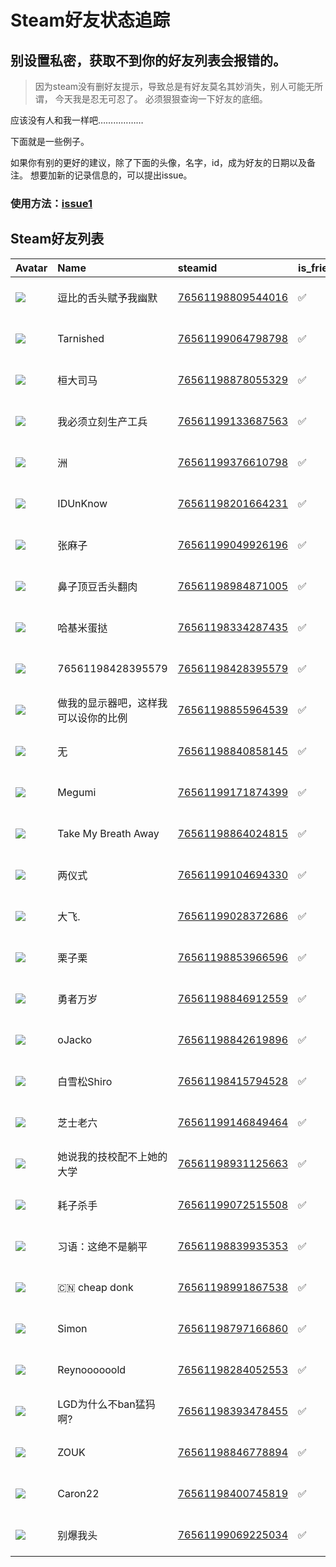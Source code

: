 # Steam好友状态追踪
## 别设置私密，获取不到你的好友列表会报错的。

> 因为steam没有删好友提示，导致总是有好友莫名其妙消失，别人可能无所谓，
> 今天我是忍无可忍了。 必须狠狠查询一下好友的底细。

应该没有人和我一样吧………………

下面就是一些例子。

如果你有别的更好的建议，除了下面的头像，名字，id，成为好友的日期以及备注。 想要加新的记录信息的，可以提出issue。

### 使用方法：[issue1](https://github.com/systemannounce/SteamFriends/issues/1)


## Steam好友列表
| Avatar                                                                            | Name                | steamid                                                                     | is_friend   | BFD                 | removed_time   | Remark   |
|:----------------------------------------------------------------------------------|:--------------------|:----------------------------------------------------------------------------|:------------|:--------------------|:---------------|:---------|
| ![](https://avatars.steamstatic.com/1c0b5c37a442a2d39f32902ec42f2e26ba6a142e.jpg) | 逗比的舌头赋予我幽默          | [76561198809544016](https://steamcommunity.com/profiles/76561198809544016/) | ✅           | 2021-01-28 08:38:05 |                |          |
| ![](https://avatars.steamstatic.com/6db26ebe170ac2902d77ab8e4ee5d1c072109f0b.jpg) | Tarnished           | [76561199064798798](https://steamcommunity.com/profiles/76561199064798798/) | ✅           | 2021-02-13 11:08:50 |                |          |
| ![](https://avatars.steamstatic.com/2fb8e3ca1b08e3e1b996d1473e45b962742aa47e.jpg) | 桓大司马                | [76561198878055329](https://steamcommunity.com/profiles/76561198878055329/) | ✅           | 2020-03-20 15:34:41 |                |          |
| ![](https://avatars.steamstatic.com/1c0b5c37a442a2d39f32902ec42f2e26ba6a142e.jpg) | 我必须立刻生产工兵           | [76561199133687563](https://steamcommunity.com/profiles/76561199133687563/) | ✅           | 2021-01-30 11:36:07 |                |          |
| ![](https://avatars.steamstatic.com/39f6b1c1483e08dabc109f801d3ac36553797c6c.jpg) | 洲                   | [76561199376610798](https://steamcommunity.com/profiles/76561199376610798/) | ✅           | 2025-02-19 12:20:12 |                |          |
| ![](https://avatars.steamstatic.com/133cdf04dfecf17674fea385f6af7b7675d12d6d.jpg) | IDUnKnow            | [76561198201664231](https://steamcommunity.com/profiles/76561198201664231/) | ✅           | 2019-05-05 13:56:17 |                |          |
| ![](https://avatars.steamstatic.com/eed51b2d3543252ac387f57932b7778a29553fb2.jpg) | 张麻子                 | [76561199049926196](https://steamcommunity.com/profiles/76561199049926196/) | ✅           | 2020-09-18 06:44:46 |                |          |
| ![](https://avatars.steamstatic.com/1c0b5c37a442a2d39f32902ec42f2e26ba6a142e.jpg) | 鼻子顶豆舌头翻肉            | [76561198984871005](https://steamcommunity.com/profiles/76561198984871005/) | ✅           | 2020-03-29 12:39:19 |                |          |
| ![](https://avatars.steamstatic.com/44b65fa70c3df3819aa00d7b9cb13a40ac7cc2dc.jpg) | 哈基米蛋挞               | [76561198334287435](https://steamcommunity.com/profiles/76561198334287435/) | ✅           | 2023-12-03 14:58:39 |                |          |
| ![](https://avatars.steamstatic.com/fef49e7fa7e1997310d705b2a6158ff8dc1cdfeb.jpg) | 76561198428395579   | [76561198428395579](https://steamcommunity.com/profiles/76561198428395579/) | ✅           | 2020-07-06 13:43:26 |                |          |
| ![](https://avatars.steamstatic.com/1c0b5c37a442a2d39f32902ec42f2e26ba6a142e.jpg) | 做我的显示器吧，这样我可以设你的比例  | [76561198855964539](https://steamcommunity.com/profiles/76561198855964539/) | ✅           | 2025-02-19 12:20:04 |                |          |
| ![](https://avatars.steamstatic.com/ed8952cf4cb3e38cf7c557dd3ed092d738cb9545.jpg) | 无                   | [76561198840858145](https://steamcommunity.com/profiles/76561198840858145/) | ✅           | 2019-02-10 09:52:35 |                |          |
| ![](https://avatars.steamstatic.com/f8856bdde1ba723c5d36fc4b4d96f38093588514.jpg) | Megumi              | [76561199171874399](https://steamcommunity.com/profiles/76561199171874399/) | ✅           | 2021-06-08 08:55:20 |                |          |
| ![](https://avatars.steamstatic.com/6d954226c6ace0eeafc9054441dddc6c1bb780d4.jpg) | Take My Breath Away | [76561198864024815](https://steamcommunity.com/profiles/76561198864024815/) | ✅           | 2020-09-17 04:04:37 |                |          |
| ![](https://avatars.steamstatic.com/a3e1f88b607c9a210bca10c53f966cefa622bcba.jpg) | 两仪式                 | [76561199104694330](https://steamcommunity.com/profiles/76561199104694330/) | ✅           | 2025-03-25 01:37:31 |                |          |
| ![](https://avatars.steamstatic.com/1464c8a6eda590298ba9f2c1f1fd32d99001d2d6.jpg) | 大飞.                 | [76561199028372686](https://steamcommunity.com/profiles/76561199028372686/) | ✅           | 2020-03-26 13:13:13 |                |          |
| ![](https://avatars.steamstatic.com/96e7bc0d25661dae53dc9dd632c3a040430345c2.jpg) | 栗子栗                 | [76561198853966596](https://steamcommunity.com/profiles/76561198853966596/) | ✅           | 2020-07-23 02:45:39 |                |          |
| ![](https://avatars.steamstatic.com/fe6ecd12e5f9398a7b0782aec8545ecfb276bc64.jpg) | 勇者万岁                | [76561198846912559](https://steamcommunity.com/profiles/76561198846912559/) | ✅           | 2020-09-18 04:57:21 |                |          |
| ![](https://avatars.steamstatic.com/91f544563afe4f1e5206b6ad692395cf660be7ac.jpg) | oJacko              | [76561198842619896](https://steamcommunity.com/profiles/76561198842619896/) | ✅           | 2019-02-17 13:33:24 |                |          |
| ![](https://avatars.steamstatic.com/a4a25ab702e3feadd8d445208114542b28902041.jpg) | 白雪松Shiro            | [76561198415794528](https://steamcommunity.com/profiles/76561198415794528/) | ✅           | 2020-03-07 07:13:24 |                |          |
| ![](https://avatars.steamstatic.com/8d51e52c896ff2d2ff2a5a728df22e489878a16c.jpg) | 芝士老六                | [76561199146849464](https://steamcommunity.com/profiles/76561199146849464/) | ✅           | 2022-01-02 12:15:30 |                |          |
| ![](https://avatars.steamstatic.com/fef49e7fa7e1997310d705b2a6158ff8dc1cdfeb.jpg) | 她说我的技校配不上她的大学       | [76561198931125663](https://steamcommunity.com/profiles/76561198931125663/) | ✅           | 2020-07-12 12:15:06 |                |          |
| ![](https://avatars.steamstatic.com/70d19a58c39f90e4cade0ecc9e3ef97a66656bbb.jpg) | 耗子杀手                | [76561199072515508](https://steamcommunity.com/profiles/76561199072515508/) | ✅           | 2020-07-13 06:43:28 |                |          |
| ![](https://avatars.steamstatic.com/4c84f8e7d3b9d0b33083d5440d2ae12320f9a40e.jpg) | 习语：这绝不是躺平           | [76561198839935353](https://steamcommunity.com/profiles/76561198839935353/) | ✅           | 2020-03-20 13:23:15 |                |          |
| ![](https://avatars.steamstatic.com/1c0b5c37a442a2d39f32902ec42f2e26ba6a142e.jpg) | 🇨🇳 cheap donk       | [76561198991867538](https://steamcommunity.com/profiles/76561198991867538/) | ✅           | 2020-07-02 03:05:06 |                |          |
| ![](https://avatars.steamstatic.com/5049e38bd0710068bd7fa8fa9f7b252b8d639dae.jpg) | Simon               | [76561198797166860](https://steamcommunity.com/profiles/76561198797166860/) | ✅           | 2025-03-13 08:50:25 |                |          |
| ![](https://avatars.steamstatic.com/93ccab38a25e0aeff524e4ff932f5131dfca6ce7.jpg) | Reynoooooold        | [76561198284052553](https://steamcommunity.com/profiles/76561198284052553/) | ✅           | 2020-03-20 14:49:20 |                |          |
| ![](https://avatars.steamstatic.com/b36b15bb63511850b7bc1429b6755ec93078978f.jpg) | LGD为什么不ban猛犸啊?      | [76561198393478455](https://steamcommunity.com/profiles/76561198393478455/) | ✅           | 2021-03-17 15:46:07 |                |          |
| ![](https://avatars.steamstatic.com/fef49e7fa7e1997310d705b2a6158ff8dc1cdfeb.jpg) | ZOUK                | [76561198846778894](https://steamcommunity.com/profiles/76561198846778894/) | ✅           | 2019-02-17 14:11:29 |                |          |
| ![](https://avatars.steamstatic.com/9b5b1da3fc15f212cdbb65ffb4922430dc22b3de.jpg) | Caron22             | [76561198400745819](https://steamcommunity.com/profiles/76561198400745819/) | ✅           | 2019-02-09 07:44:35 |                |          |
| ![](https://avatars.steamstatic.com/e9f828566a2316a2c36fff9e8a95616538481489.jpg) | 别爆我头                | [76561199069225034](https://steamcommunity.com/profiles/76561199069225034/) | ✅           | 2025-06-20 03:14:25 |                |          |